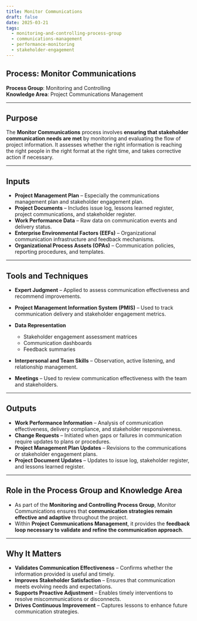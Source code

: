 ```yaml
---
title: Monitor Communications  
draft: false
date: 2025-03-21  
tags:  
  - monitoring-and-controlling-process-group  
  - communications-management  
  - performance-monitoring  
  - stakeholder-engagement  
---
```


## Process: Monitor Communications

**Process Group**: Monitoring and Controlling  
**Knowledge Area**: Project Communications Management  

---

## Purpose

The **Monitor Communications** process involves **ensuring that stakeholder communication needs are met** by monitoring and evaluating the flow of project information. It assesses whether the right information is reaching the right people in the right format at the right time, and takes corrective action if necessary.

---

## Inputs

- **Project Management Plan** – Especially the communications management plan and stakeholder engagement plan.
- **Project Documents** – Includes issue log, lessons learned register, project communications, and stakeholder register.
- **Work Performance Data** – Raw data on communication events and delivery status.
- **Enterprise Environmental Factors (EEFs)** – Organizational communication infrastructure and feedback mechanisms.
- **Organizational Process Assets (OPAs)** – Communication policies, reporting procedures, and templates.

---

## Tools and Techniques

- **Expert Judgment** – Applied to assess communication effectiveness and recommend improvements.
- **Project Management Information System (PMIS)** – Used to track communication delivery and stakeholder engagement metrics.
- **Data Representation**  
  - Stakeholder engagement assessment matrices  
  - Communication dashboards  
  - Feedback summaries  

- **Interpersonal and Team Skills** – Observation, active listening, and relationship management.
- **Meetings** – Used to review communication effectiveness with the team and stakeholders.

---

## Outputs

- **Work Performance Information** – Analysis of communication effectiveness, delivery compliance, and stakeholder responsiveness.
- **Change Requests** – Initiated when gaps or failures in communication require updates to plans or procedures.
- **Project Management Plan Updates** – Revisions to the communications or stakeholder engagement plans.
- **Project Document Updates** – Updates to issue log, stakeholder register, and lessons learned register.

---

## Role in the Process Group and Knowledge Area

- As part of the **Monitoring and Controlling Process Group**, Monitor Communications ensures that **communication strategies remain effective and adaptive** throughout the project.
- Within **Project Communications Management**, it provides the **feedback loop necessary to validate and refine the communication approach**.

---

## Why It Matters

- **Validates Communication Effectiveness** – Confirms whether the information provided is useful and timely.
- **Improves Stakeholder Satisfaction** – Ensures that communication meets evolving needs and expectations.
- **Supports Proactive Adjustment** – Enables timely interventions to resolve miscommunications or disconnects.
- **Drives Continuous Improvement** – Captures lessons to enhance future communication strategies.
